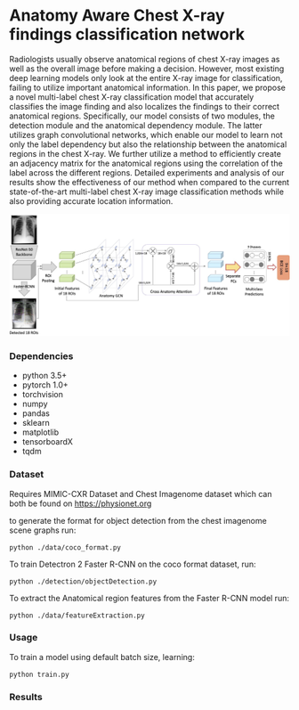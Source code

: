 # Anatomy Aware Chest X-ray findings classification network
Radiologists usually observe anatomical regions of chest X-ray images as well as the overall image before making a decision. However, most existing deep learning models only look at the entire X-ray image for classification, failing to utilize important anatomical information. In this paper, we propose a novel multi-label chest X-ray classification model that accurately classifies the image finding and also localizes the findings to their correct anatomical regions. Specifically, our model consists of two modules, the detection module and the anatomical dependency module. The latter utilizes graph convolutional networks, which enable our model to learn not only the label dependency but also the relationship between the anatomical regions in the chest X-ray. We further utilize a method to efficiently create an adjacency matrix for the anatomical regions using the correlation of the label across the different regions. Detailed experiments and analysis of our results show the effectiveness of our method when compared to the current state-of-the-art multi-label chest X-ray image classification methods while also providing accurate location information.

![alt text](https://github.com/Nkechinyere-Agu/AnaXNet/blob/master/imgs/network.jpg?raw=true)


### Dependencies
* python 3.5+
* pytorch 1.0+
* torchvision
* numpy
* pandas
* sklearn
* matplotlib
* tensorboardX
* tqdm

### Dataset
Requires MIMIC-CXR Dataset and Chest Imagenome dataset which can both be found on https://physionet.org

to generate the format for object detection from the chest imagenome scene graphs run:
```
python ./data/coco_format.py
```

To train Detectron 2 Faster R-CNN on the coco format dataset, run:
```
python ./detection/objectDetection.py
```

To extract the Anatomical region features from the Faster R-CNN model run:
```
python ./data/featureExtraction.py
```

### Usage
To train a model using default batch size, learning:
```
python train.py  
```

### Results

